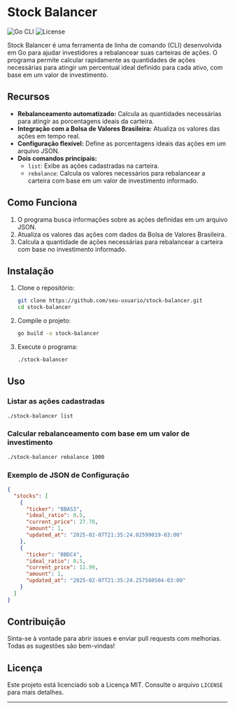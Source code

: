 # Stock Balancer

![Go CLI](https://img.shields.io/badge/Go-CLI-blue) ![License](https://img.shields.io/badge/license-MIT-green)

Stock Balancer é uma ferramenta de linha de comando (CLI) desenvolvida em Go para ajudar investidores a rebalancear suas carteiras de ações. O programa permite calcular rapidamente as quantidades de ações necessárias para atingir um percentual ideal definido para cada ativo, com base em um valor de investimento.

## Recursos

- **Rebalanceamento automatizado:** Calcula as quantidades necessárias para atingir as porcentagens ideais da carteira.
- **Integração com a Bolsa de Valores Brasileira:** Atualiza os valores das ações em tempo real.
- **Configuração flexível:** Define as porcentagens ideais das ações em um arquivo JSON.
- **Dois comandos principais:**
    - `list`: Exibe as ações cadastradas na carteira.
    - `rebalance`: Calcula os valores necessários para rebalancear a carteira com base em um valor de investimento informado.

## Como Funciona

1. O programa busca informações sobre as ações definidas em um arquivo JSON.
2. Atualiza os valores das ações com dados da Bolsa de Valores Brasileira.
3. Calcula a quantidade de ações necessárias para rebalancear a carteira com base no investimento informado.

## Instalação

1. Clone o repositório:
   ```bash
   git clone https://github.com/seu-usuario/stock-balancer.git
   cd stock-balancer
   ```

2. Compile o projeto:
   ```bash
   go build -o stock-balancer
   ```

3. Execute o programa:
   ```bash
   ./stock-balancer
   ```

## Uso

### Listar as ações cadastradas
```bash
./stock-balancer list
```

### Calcular rebalanceamento com base em um valor de investimento
```bash
./stock-balancer rebalance 1000
```

### Exemplo de JSON de Configuração
```json
{
  "stocks": [
    {
      "ticker": "BBAS3",
      "ideal_ratio": 0.5,
      "current_price": 27.78,
      "amount": 1,
      "updated_at": "2025-02-07T21:35:24.02599019-03:00"
    },
    {
      "ticker": "BBDC4",
      "ideal_ratio": 0.5,
      "current_price": 11.99,
      "amount": 1,
      "updated_at": "2025-02-07T21:35:24.257580504-03:00"
    }
  ]
}
```

## Contribuição

Sinta-se à vontade para abrir issues e enviar pull requests com melhorias. Todas as sugestões são bem-vindas!

## Licença

Este projeto está licenciado sob a Licença MIT. Consulte o arquivo `LICENSE` para mais detalhes.

---

